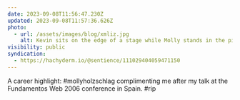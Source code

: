 ```yaml
---
date: 2023-09-08T11:56:47.230Z
updated: 2023-09-08T11:57:36.626Z
photo:
  - url: /assets/images/blog/xmliz.jpg
    alt: Kevin sits on the edge of a stage while Molly stands in the pit, head cocked with a look that says “you did good!”
visibility: public
syndication:
  - https://hachyderm.io/@sentience/111029404059471150
---
```


A career highlight: #mollyholzschlag complimenting me after my talk at the Fundamentos Web 2006 conference in Spain. #rip
